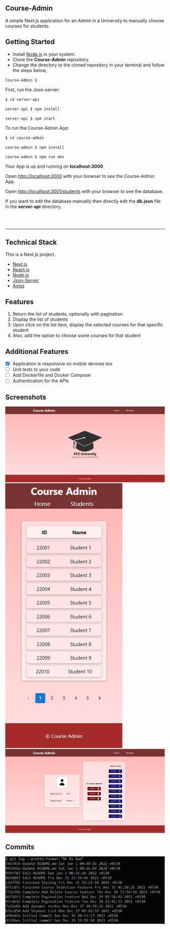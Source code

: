 ## Course-Admin

A simple Next.js application for an Admin in a University to manually choose courses for students. 

## Getting Started

- Install [Node.js](https://nodejs.org/en/) in your system.
- Clone the <b>Course-Admin</b> repository.
- Change the directory to the cloned repository in your terminal and follow the steps below,

```
Course-Admin $
```

First, run the Json-server:

```
$ cd server-api
```
```
server-api $ npm install
```
```
server-api $ npm start
```

To run the Course-Admin App:

```
$ cd course-admin
```
```
course-admin $ npm install
```
```
course-admin $ npm run dev
```

Your App is up and running on <b>localhost:3000</b>

Open [http://localhost:3000](http://localhost:3000) with your browser to see the Course-Admin App.

Open [http://localhost:3001/students](http://localhost:3001/students) with your browser to see the database.

If you want to edit the database manually then directly edit the <b>db.json</b> file in the <b>server-api</b> directory.

<br><br>

___
## Technical Stack

This is a Next.js project.

- [Next.js](https://nextjs.org/)
- [React.js](https://reactjs.org/)
- [Node.js](https://nodejs.org/en/)
- [Json-Server](https://github.com/typicode/json-server)
- [Axios](https://axios-http.com/) 

## Features

1.	Return the list of students, optionally with pagination
2.	Display the list of students
3.	Upon click on the list item, display the selected courses for that specific student
4.	Also, add the option to choose some courses for that student

## Additional Features

- [x] Application is responsive on mobile devices too
- [ ] Unit tests to your code
- [ ] Add Dockerfile and Docker Compose
- [ ] Authentication for the APIs

## Screenshots

<img src="screenshots/home.png">
<img src="screenshots/students.png">
<img src="screenshots/student.png">

## Commits

<img src="screenshots/commits.png">
